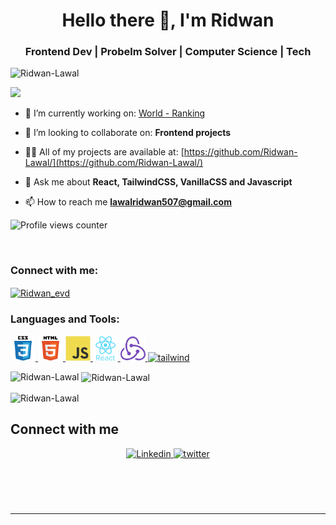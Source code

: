 
<h1 align="center">Hello there 👋, I'm Ridwan</h1>
<h3 align="center">Frontend Dev | Probelm Solver | Computer Science | Tech</h3>


<p align="left"> <img src="https://komarev.com/ghpvc/?username=Ridwan-Lawal&label=Profile%20views&color=0e75b6&style=flat" alt="Ridwan-Lawal" /> </p>

<p align="left"> <a href="https://github.com/ryo-ma/github-profile-trophy"><img src="https://github-profile-trophy.vercel.app/?username=Ridwan-Lawal alt="Ridwan-Lawal" /></a> </p>


- 🔭 I’m currently working on: [World - Ranking](https://world-ranking-one.vercel.app/)

- 👯 I’m looking to collaborate on: **Frontend projects**

- 👨‍💻 All of my projects are available at: [https://github.com/Ridwan-Lawal/](https://github.com/Ridwan-Lawal/)

- 💬 Ask me about **React, TailwindCSS, VanillaCSS and Javascript**

- 📫 How to reach me **lawalridwan507@gmail.com**
  

![Profile views counter](https://komarev.com/ghpvc/?username=Ridwan-Lawal&&style=flat-square)  
  

<br/>  



<h3 align="left">Connect with me:</h3>
<p align="left">

<a href="https://twitter.com/Ridwan_evd" target="blank"><img align="center" src="https://raw.githubusercontent.com/rahuldkjain/github-profile-readme-generator/master/src/images/icons/Social/twitter.svg" alt="Ridwan_evd" height="30" width="40" /></a>
</p>

<h3 align="left">Languages and Tools:</h3>
<p align="left"> <a href="https://www.w3schools.com/css/" target="_blank" rel="noreferrer"> <img src="https://raw.githubusercontent.com/devicons/devicon/master/icons/css3/css3-original-wordmark.svg" alt="css3" width="40" height="40"/> </a>  <a href="https://www.w3.org/html/" target="_blank" rel="noreferrer"> <img src="https://raw.githubusercontent.com/devicons/devicon/master/icons/html5/html5-original-wordmark.svg" alt="html5" width="40" height="40"/> </a> <a href="https://developer.mozilla.org/en-US/docs/Web/JavaScript" target="_blank" rel="noreferrer"> <img src="https://raw.githubusercontent.com/devicons/devicon/master/icons/javascript/javascript-original.svg" alt="javascript" width="40" height="40"/> </a>   <a href="https://reactjs.org/" target="_blank" rel="noreferrer"> <img src="https://raw.githubusercontent.com/devicons/devicon/master/icons/react/react-original-wordmark.svg" alt="react" width="40" height="40"/> </a> <a href="https://redux.js.org" target="_blank" rel="noreferrer"> <img src="https://raw.githubusercontent.com/devicons/devicon/master/icons/redux/redux-original.svg" alt="redux" width="40" height="40"/> </a> <a href="https://tailwindcss.com/" target="_blank" rel="noreferrer"> <img src="https://www.vectorlogo.zone/logos/tailwindcss/tailwindcss-icon.svg" alt="tailwind" width="40" height="40"/> </a> </p>

<p><img align="left" src="https://github-readme-stats.vercel.app/api/top-langs?username=Ridwan-Lawal&show_icons=true&locale=en&layout=compact" alt="Ridwan-Lawal" /></p>

<p>&nbsp;<img align="center" src="https://github-readme-stats.vercel.app/api?username=Ridwan-Lawal&show_icons=true&locale=en" alt="Ridwan-Lawal" /></p>

<p><img align="center" src="https://github-readme-streak-stats.herokuapp.com/?user=Ridwan-Lawal&" alt="Ridwan-Lawal" /></p>

## Connect with me  
<div align="center">
<a href="https://www.linkedin.com/in/ridwan-lawal-162284257/" target="_blank">
<img src=https://img.shields.io/badge/github-%2324292e.svg?&style=for-the-badge&logo=linkedin&logoColor=white alt=Linkedin style="margin-bottom: 5px;" />
</a>
<a href="https://twitter.com/Ridwan_evd" target="_blank">
<img src=https://img.shields.io/badge/twitter-%2300acee.svg?&style=for-the-badge&logo=twitter&logoColor=white alt=twitter style="margin-bottom: 5px;" />
</a>  
</div>  
  



  

<br/>  

  

<br/>  

  

<br/>  


<br />

----

